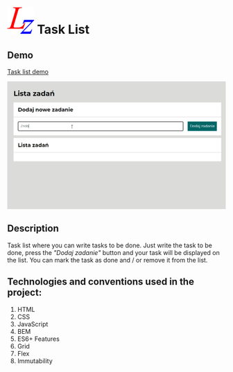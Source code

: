 # ![To do list](img/icon.png) Task List 
## Demo
[Task list demo](https://maciejurny.github.io/to_do_list/)

![To do list](img/md-animation.gif)
## Description
Task list where you can write tasks to be done. Just write the task to be done, press the *"Dodaj zadanie"* button and your task will be displayed on the list. You can mark the task as done and / or remove it from the list.
## Technologies and conventions used in the project:
1. HTML
2. CSS
3. JavaScript
4. BEM
5. ES6+ Features
6. Grid
7. Flex
8. Immutability